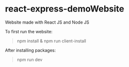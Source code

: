 # react-express-demoWebsite
Website made with React JS and Node JS

To first run the website:

>npm install &
>npm run client-install

After installing packages:

>npm run dev
